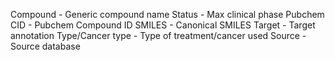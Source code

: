 Compound - Generic compound name
Status - Max clinical phase
Pubchem CID - Pubchem Compound ID
SMILES - Canonical SMILES
Target - Target annotation
Type/Cancer type - Type of treatment/cancer used
Source - Source database
